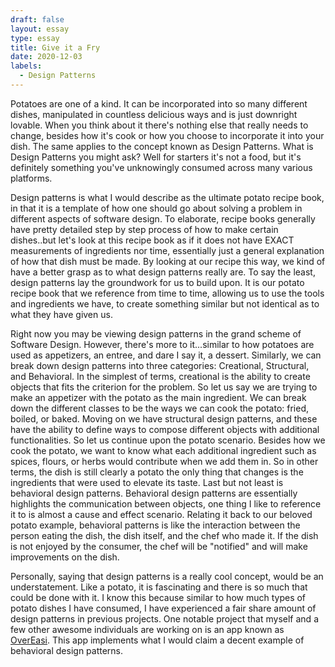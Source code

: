 ```yaml
---
draft: false
layout: essay
type: essay
title: Give it a Fry
date: 2020-12-03
labels:
  - Design Patterns
---
```


Potatoes are one of a kind. It can be incorporated into so many different dishes, manipulated in countless delicious ways and is just downright lovable. When you think about it there's nothing else that really needs to change, besides how it's cook or how you choose to incorporate it into your dish. The same applies to the concept known as Design Patterns. What is Design Patterns you might ask? Well for starters it's not a food, but it's definitely something you've unknowingly consumed across many various platforms.

Design patterns is what I would describe as the ultimate potato recipe book, in that it is a template of how one should go about solving a problem in different aspects of software design. To elaborate, recipe books generally have pretty detailed step by step process of how to make certain dishes..but let's look at this recipe book as if it does not have EXACT measurements of ingredients nor time, essentially just a general explanation of how that dish must be made. By looking at our recipe this way, we kind of have a better grasp as to what design patterns really are. To say the least, design patterns lay the groundwork for us to build upon. It is our potato recipe book that we reference from time to time, allowing us to use the tools and ingredients we have, to create something similar but not identical as to what they have given us.

Right now you may be viewing design patterns in the grand scheme of Software Design. However, there's more to it...similar to how potatoes are used as appetizers, an entree, and dare I say it, a dessert. Similarly, we can break down design patterns into three categories: Creational, Structural, and Behavioral. In the simplest of terms, creational is the ability to create objects that fits the criterion for the problem. So let us say we are trying to make an appetizer with the potato as the main ingredient. We can break down the different classes to be the ways we can cook the potato: fried, boiled, or baked. Moving on we have structural design patterns, and these have the ability to define ways to compose different objects with additional functionalities. So let us continue upon the potato scenario. Besides how we cook the potato, we want to know what each additional ingredient such as spices, flours, or herbs would contribute when we add them in. So in other terms, the dish is still clearly a potato the only thing that changes is the ingredients that were used to elevate its taste. Last but not least is behavioral design patterns. Behavioral design patterns are essentially highlights the communication between objects, one thing I like to reference it to is almost a cause and effect scenario. Relating it back to our beloved potato example, behavioral patterns is like the interaction between the person eating the dish, the dish itself, and the chef who made it. If the dish is not enjoyed by the consumer, the chef will be "notified" and will make improvements on the dish.

Personally, saying that design patterns is a really cool concept, would be an understatement. Like a potato, it is fascinating and there is so much that could be done with it. I know this because similar to how much types of potato dishes I have consumed, I have experienced a fair share amount of design patterns in previous projects. One notable project that myself and a few other awesome individuals are working on is an app known as [OverEasi](https://overeasi.github.io/). This app implements what I would claim a decent example of behavioral design patterns.  


